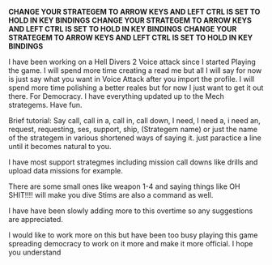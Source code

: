 **********CHANGE YOUR STRATEGEM TO ARROW KEYS AND LEFT CTRL IS SET TO HOLD IN KEY BINDINGS**********
**********CHANGE YOUR STRATEGEM TO ARROW KEYS AND LEFT CTRL IS SET TO HOLD IN KEY BINDINGS**********
**********CHANGE YOUR STRATEGEM TO ARROW KEYS AND LEFT CTRL IS SET TO HOLD IN KEY BINDINGS**********

I have been working on a Hell Divers 2 Voice attack since I started Playing the game. I will spend more time creating a read me but all I will say for now is just say what you want in Voice Attack after you import the profile. I will spend more time polishing a better reales but for now I just want to get it out there. For Democracy. I have everything updated up to the Mech strategems. Have fun. 

Brief tutorial: Say call, call in a, call in, call down, I need, I need a, i need an, request, requesting, ses, support, ship, (Strategem name) or just the name of the strategem in various shortened ways of saying it. just paractice a line until it becomes natural to you.

I have most support strategmes including mission call downs like drills and upload data missions for example.

There are some small ones like weapon 1-4 and saying things like OH SHIT!!!! will make you dive Stims are also a command as well.

I have have been slowly adding more to this overtime so any suggestions are appreciated.

I would like to work more on this but have been too busy playing this game spreading democracy to work on it more and make it more official. I hope you understand
